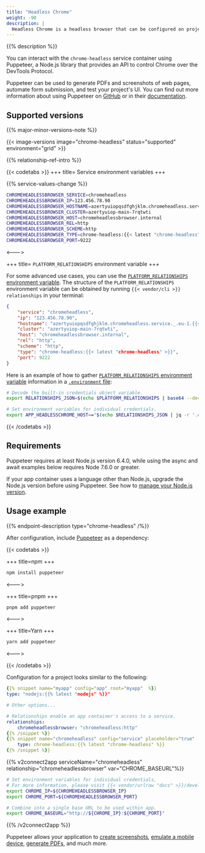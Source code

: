 ```yaml
---
title: "Headless Chrome"
weight: -90
description: |
  Headless Chrome is a headless browser that can be configured on projects like any other service on {{% vendor/name %}}.
---
```


{{% description %}}

You can interact with the `chrome-headless` service container using Puppeteer, a Node.js library that provides an API to control Chrome over the DevTools Protocol.

Puppeteer can be used to generate PDFs and screenshots of web pages, automate form submission, and test your project's UI. You can find out more information about using Puppeteer on [GitHub](https://github.com/GoogleChrome/puppeteer) or in their [documentation](https://pptr.dev/).

## Supported versions

{{% major-minor-versions-note %}}

{{< image-versions image="chrome-headless" status="supported" environment="grid" >}}

{{% relationship-ref-intro %}}

{{< codetabs >}}
+++
title= Service environment variables
+++

{{% service-values-change %}}

```bash
CHROMEHEADLESSBROWSER_SERVICE=chromeheadless
CHROMEHEADLESSBROWSER_IP=123.456.78.90
CHROMEHEADLESSBROWSER_HOSTNAME=azertyuiopqsdfghjklm.chromeheadless.service._.eu-1.{{< vendor/urlraw "hostname" >}}
CHROMEHEADLESSBROWSER_CLUSTER=azertyuiop-main-7rqtwti
CHROMEHEADLESSBROWSER_HOST=chromeheadlessbrowser.internal
CHROMEHEADLESSBROWSER_REL=http
CHROMEHEADLESSBROWSER_SCHEME=http
CHROMEHEADLESSBROWSER_TYPE=chrome-headless:{{< latest "chrome-headless" >}}
CHROMEHEADLESSBROWSER_PORT=9222
```

<--->

+++
title= `PLATFORM_RELATIONSHIPS` environment variable
+++

For some advanced use cases, you can use the [`PLATFORM_RELATIONSHIPS` environment variable](/development/variables/use-variables.md#use-provided-variables).
The structure of the `PLATFORM_RELATIONSHIPS` environment variable can be obtained by running `{{< vendor/cli >}} relationships` in your terminal:

```json
{
    "service": "chromeheadless",
    "ip": "123.456.78.90",
    "hostname": "azertyuiopqsdfghjklm.chromeheadless.service._.eu-1.{{< vendor/urlraw "hostname" >}}",
    "cluster": "azertyuiop-main-7rqtwti",
    "host": "chromeheadlessbrowser.internal",
    "rel": "http",
    "scheme": "http",
    "type": "chrome-headless:{{< latest "chrome-headless" >}}",
    "port": 9222
}
```

Here is an example of how to gather [`PLATFORM_RELATIONSHIPS` environment variable](/development/variables/use-variables.md#use-provided-variables) information in a [`.environment` file](/development/variables/set-variables.md#use-env-files):

```bash {location=".environment"}
# Decode the built-in credentials object variable.
export RELATIONSHIPS_JSON=$(echo $PLATFORM_RELATIONSHIPS | base64 --decode)

# Set environment variables for individual credentials.
export APP_HEADLESSCHROME_HOST=="$(echo $RELATIONSHIPS_JSON | jq -r '.chromeheadlessbrowser[0].host')"
```

{{< /codetabs >}}

## Requirements

Puppeteer requires at least Node.js version 6.4.0, while using the async and await examples below requires Node 7.6.0 or greater.

If your app container uses a language other than Node.js, upgrade the Node.js version before using Puppeteer.
See how to [manage your Node.js version](../languages/nodejs/node-version.md).

## Usage example

{{% endpoint-description type="chrome-headless" /%}}

After configuration, include [Puppeteer](https://www.npmjs.com/package/puppeteer) as a dependency:

{{< codetabs >}}

+++
title=npm
+++

```bash
npm install puppeteer
```

<--->

+++
title=pnpm
+++

```bash
pnpm add puppeteer
```

<--->

+++
title=Yarn
+++

```bash
yarn add puppeteer
```

<--->

{{< /codetabs >}}

Configuration for a project looks similar to the following:

```yaml {configFile="app"}
{{% snippet name="myapp" config="app" root="myapp"  %}}
type: "nodejs:{{% latest "nodejs" %}}"

# Other options...

# Relationships enable an app container's access to a service.
relationships:
    chromeheadlessbrowser: "chromeheadless:http"
{{% /snippet %}}
{{% snippet name="chromeheadless" config="service" placeholder="true"  %}}
    type: chrome-headless:{{% latest "chrome-headless" %}}
{{% /snippet %}}
```

{{% v2connect2app serviceName="chromeheadless" relationship="chromeheadlessbrowser" var="CHROME_BASEURL"%}}

```bash {location="myapp/.environment"}
# Set environment variables for individual credentials,
# For more information, please visit {{< vendor/urlraw "docs" >}}/development/variables.html#service-specific-variables.
export CHROME_IP=${CHROMEHEADLESSBROWSER_IP}
export CHROME_PORT=${CHROMEHEADLESSBROWSER_PORT}

# Combine into a single base URL to be used within app.
export CHROME_BASEURL="http://${CHROME_IP}:${CHROME_PORT}"
```

{{% /v2connect2app %}}

Puppeteer allows your application to [create screenshots](https://pptr.dev/#?product=Puppeteer&version=v13.0.1&show=api-pagescreenshotoptions), [emulate a mobile device](https://pptr.dev/#?product=Puppeteer&version=v13.0.1&show=api-pageemulateoptions), [generate PDFs](https://pptr.dev/#?product=Puppeteer&version=v13.0.1&show=api-pagepdfoptions), and much more.

